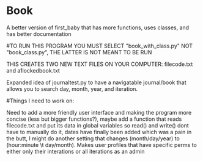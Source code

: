 # Book
A better version of first_baby that has more functions, uses classes, and has better documentation

#TO RUN THIS PROGRAM YOU MUST SELECT "book_with_class.py" NOT "book_class.py", THE LATTER IS NOT MEANT TO BE RUN

THIS CREATES TWO NEW TEXT FILES ON YOUR COMPUTER: filecode.txt and a1lockedbook.txt

Expanded idea of journaltest.py to have a navigatable journal/book that allows you to search day, month, year, and iteration.

#Things I need to work on:

Need to add a more friendly user interface and making the program more concise (less but bigger functions?), maybe add a function that reads filecode.txt and put its data in global variables so read() and write() dont have to manually do it, dates have finally been added which was a pain in the butt, I might do another setting that changes (month/day/year) to (hour:minute \t day/month). Makes user profiles that have specific perms to either only their interations or all iterations as an admin
